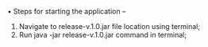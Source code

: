 
•	Steps for starting the application – 
1.	Navigate to release-v.1.0.jar file location using terminal;
2.	Run java -jar release-v.1.0.jar command in terminal;

